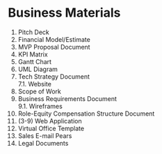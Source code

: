 # Business Materials

1. Pitch Deck
2. Financial Model/Estimate
3. MVP Proposal Document
4. KPI Matrix
5. Gantt Chart
6. UML Diagram
7. Tech Strategy Document  
   7.1. Website
8. Scope of Work
9. Business Requirements Document  
   9.1. Wireframes
10. Role-Equity Compensation Structure Document
11. (3-9) Web Application
12. Virtual Office Template
13. Sales E-mail Pears
14. Legal Documents
